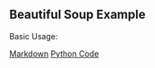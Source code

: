 ## Beautiful Soup Example

Basic Usage: 

[Markdown](Beautiful_Soup_Basic.md)    [Python Code](bs_basic.py)